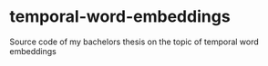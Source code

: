 # temporal-word-embeddings
Source code of my bachelors thesis on the topic of temporal word embeddings
